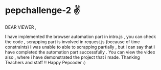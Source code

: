 # pepchallenge-2 ✌

DEAR VIEWER , 


I have implemented the browser automation part in intro.js , you can check the code , scrapping part is involved in request.js (because of time constraints) i was unable to able
to scrapping partially , but i can say that i have completed the automation part successfully . You can view the video also , where i have demonstrated the project that i made. 
Thanking Teachers and staff !! Happy Pepcoder :)
